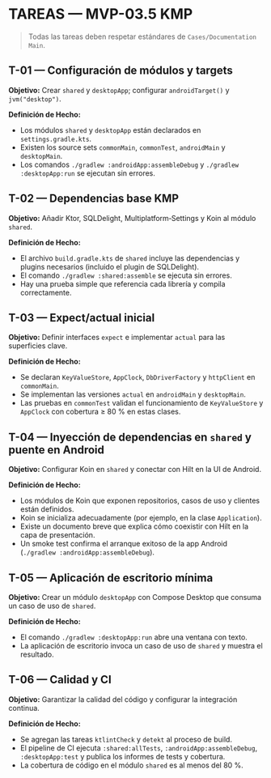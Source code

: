 # TAREAS — MVP-03.5 KMP

> Todas las tareas deben respetar estándares de `Cases/Documentation Main`.

## T-01 — Configuración de módulos y targets
**Objetivo:** Crear `shared` y `desktopApp`; configurar `androidTarget()` y `jvm("desktop")`.

**Definición de Hecho:**
- Los módulos `shared` y `desktopApp` están declarados en `settings.gradle.kts`.
- Existen los source sets `commonMain`, `commonTest`, `androidMain` y `desktopMain`.
- Los comandos `./gradlew :androidApp:assembleDebug` y `./gradlew :desktopApp:run` se ejecutan sin errores.

## T-02 — Dependencias base KMP
**Objetivo:** Añadir Ktor, SQLDelight, Multiplatform‑Settings y Koin al módulo `shared`.

**Definición de Hecho:**
- El archivo `build.gradle.kts` de `shared` incluye las dependencias y plugins necesarios (incluido el plugin de SQLDelight).
- El comando `./gradlew :shared:assemble` se ejecuta sin errores.
- Hay una prueba simple que referencia cada librería y compila correctamente.

## T-03 — Expect/actual inicial
**Objetivo:** Definir interfaces `expect` e implementar `actual` para las superficies clave.

**Definición de Hecho:**
- Se declaran `KeyValueStore`, `AppClock`, `DbDriverFactory` y `httpClient` en `commonMain`.
- Se implementan las versiones `actual` en `androidMain` y `desktopMain`.
- Las pruebas en `commonTest` validan el funcionamiento de `KeyValueStore` y `AppClock` con cobertura ≥ 80 % en estas clases.

## T-04 — Inyección de dependencias en `shared` y puente en Android
**Objetivo:** Configurar Koin en `shared` y conectar con Hilt en la UI de Android.

**Definición de Hecho:**
- Los módulos de Koin que exponen repositorios, casos de uso y clientes están definidos.
- Koin se inicializa adecuadamente (por ejemplo, en la clase `Application`).
- Existe un documento breve que explica cómo coexistir con Hilt en la capa de presentación.
- Un smoke test confirma el arranque exitoso de la app Android (`./gradlew :androidApp:assembleDebug`).

## T-05 — Aplicación de escritorio mínima
**Objetivo:** Crear un módulo `desktopApp` con Compose Desktop que consuma un caso de uso de `shared`.

**Definición de Hecho:**
- El comando `./gradlew :desktopApp:run` abre una ventana con texto.
- La aplicación de escritorio invoca un caso de uso de `shared` y muestra el resultado.

## T-06 — Calidad y CI
**Objetivo:** Garantizar la calidad del código y configurar la integración continua.

**Definición de Hecho:**
- Se agregan las tareas `ktlintCheck` y `detekt` al proceso de build.
- El pipeline de CI ejecuta `:shared:allTests`, `:androidApp:assembleDebug`, `:desktopApp:test` y publica los informes de tests y cobertura.
- La cobertura de código en el módulo `shared` es al menos del 80 %.
